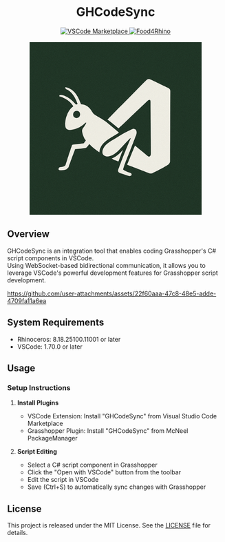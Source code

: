 <div align="center">
    <h1>GHCodeSync</h1>
    <div>
        <a href="https://marketplace.visualstudio.com/items?itemName=4kk11.GHCodeSync">
            <img src="https://img.shields.io/visual-studio-marketplace/v/4kk11.GHCodeSync.svg?label=VSCode%20Marketplace&color=blue" alt="VSCode Marketplace">
        </a>
        <a href="https://www.food4rhino.com/en/app/ghcodesync">
            <img src="https://img.shields.io/badge/Food4Rhino-latest-blue" alt="Food4Rhino">
        </a>
    </div>
    <br>
    <img src="art\logo.png" alt="Logo" width="400">
</div>

## Overview
GHCodeSync is an integration tool that enables coding Grasshopper's C# script components in VSCode.  
Using WebSocket-based bidirectional communication, it allows you to leverage VSCode's powerful development features for Grasshopper script development.

https://github.com/user-attachments/assets/22f60aaa-47c8-48e5-adde-4709fa11a6ea

## System Requirements

- Rhinoceros: 8.18.25100.11001 or later
- VSCode: 1.70.0 or later

## Usage

### Setup Instructions

1. **Install Plugins**
   - VSCode Extension: Install "GHCodeSync" from Visual Studio Code Marketplace
   - Grasshopper Plugin: Install "GHCodeSync" from McNeel PackageManager

2. **Script Editing**
   - Select a C# script component in Grasshopper
   - Click the "Open with VSCode" button from the toolbar
   - Edit the script in VSCode
   - Save (Ctrl+S) to automatically sync changes with Grasshopper

## License

This project is released under the MIT License. See the [LICENSE](LICENSE) file for details.